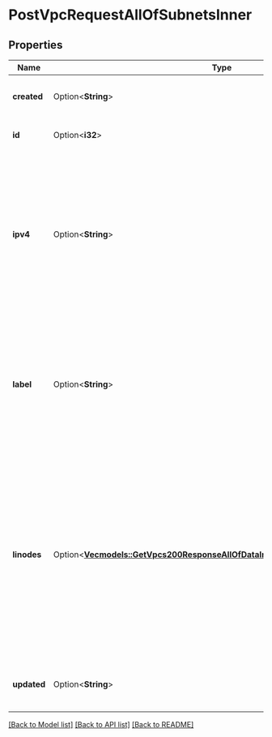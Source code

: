 # PostVpcRequestAllOfSubnetsInner

## Properties

Name | Type | Description | Notes
------------ | ------------- | ------------- | -------------
**created** | Option<**String**> | __Filterable__, __Read-only__ The date-time of VPC Subnet creation. | [optional][readonly]
**id** | Option<**i32**> | __Filterable__, __Read-only__ The unique ID of the VPC Subnet. | [optional][readonly]
**ipv4** | Option<**String**> | IPv4 range in CIDR canonical form.  - The range must belong to a private address space as defined in [RFC1918](https://datatracker.ietf.org/doc/html/rfc1918). - Allowed prefix lengths: 1-29. - The range must not overlap with 192.168.128.0/17. - The range must not overlap with other Subnets on the same VPC. | [optional]
**label** | Option<**String**> | __Filterable__ The VPC Subnet's label, for display purposes only.  - Must be unique among the VPC's Subnets. - Can only contain ASCII letters, numbers, and hyphens (`-`). You can't use two consecutive hyphens (`--`). | [optional]
**linodes** | Option<[**Vec<models::GetVpcs200ResponseAllOfDataInnerSubnetsInnerLinodesInner>**](get_vpcs_200_response_allOf_data_inner_subnets_inner_linodes_inner.md)> | __Read-only__ An array of Linode IDs assigned to the VPC Subnet.  A Linode is assigned to a VPC Subnet if it has a Configuration Profile with a `vpc` purpose interface with the subnet's `subnet_id`. Even if the Configuration Profile is not active, meaning the Linode does not have access to the Subnet, the Linode still appears in this array. | [optional][readonly]
**updated** | Option<**String**> | __Filterable__, __Read-only__ The date-time of the most recent VPC Subnet update. | [optional][readonly]

[[Back to Model list]](../README.md#documentation-for-models) [[Back to API list]](../README.md#documentation-for-api-endpoints) [[Back to README]](../README.md)


